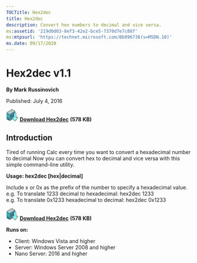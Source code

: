 ```yaml
--- 
TOCTitle: Hex2dec
title: Hex2dec
description: Convert hex numbers to decimal and vice versa.
ms:assetid: '219d0d03-8ef3-42e2-bce5-7370d7e7c88f'
ms:mtpsurl: 'https://technet.microsoft.com/Bb896736(v=MSDN.10)'
ms.date: 09/17/2020
---
```


# Hex2dec v1.1

**By Mark Russinovich**

Published: July 4, 2016

[![Download](media/shared/Download_sm.png)](https://download.sysinternals.com/files/Hex2Dec.zip) [**Download Hex2dec**](https://download.sysinternals.com/files/Hex2Dec.zip) **(578 KB)**

## Introduction

Tired of running Calc every time you want to convert a hexadecimal number
to decimal Now you can convert hex to decimal and vice versa with this
simple command-line utility.

**Usage: hex2dec \[hex|decimal\]**

Include x or 0x as the prefix of the number to specify a hexadecimal
value.  
e.g. To translate 1233 decimal to hexadecimal: hex2dec 1233  
e.g. To translate 0x1233 hexadecimal to decimal: hex2dec 0x1233

[![Download](media/shared/Download_sm.png)](https://download.sysinternals.com/files/Hex2Dec.zip) [**Download Hex2dec**](https://download.sysinternals.com/files/Hex2Dec.zip) **(578 KB)**

**Runs on:**

- Client: Windows Vista and higher
- Server: Windows Server 2008 and higher
- Nano Server: 2016 and higher
